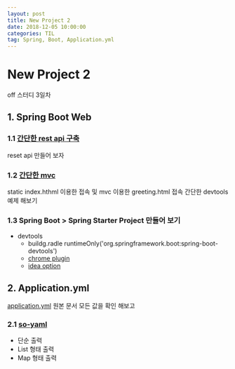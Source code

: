 ```yaml
---
layout: post
title: New Project 2
date: 2018-12-05 10:00:00
categories: TIL
tag: Spring, Boot, Application.yml
---
```

# New Project 2

off 스터디 3일차

## 1. Spring Boot Web

### 1.1 [간단한 rest api 구축](https://github.com/spring-guides/gs-rest-service/blob/master/complete/build.gradle)

reset api 만들어 보자

### 1.2 [간단한 mvc](https://github.com/spring-guides/gs-serving-web-content)

static index.hthml 이용한 접속 및 mvc 이용한 greeting.html 접속
간단한 devtools 예제 해보기

### 1.3 Spring Boot > Spring Starter Project 만들어 보기

- devtools
  - buildg.radle runtimeOnly('org.springframework.boot:spring-boot-devtools')
  - [chrome plugin](https://chrome.google.com/webstore/detail/livereload/jnihajbhpnppcggbcgedagnkighmdlei)
  - [idea option](http://haviyj.tistory.com/11)

## 2. Application.yml

[application.yml](https://docs.spring.io/spring-boot/docs/current/reference/html/common-application-properties.html) 원본 문서 모든 값을 확인 해보고

### 2.1 [so-yaml](https://github.com/konrad-garus/so-yaml)

- 단순 출력
- List 형태 출력
- Map 형태 출력